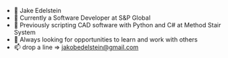 - 👋 Jake Edelstein
- 👀 Currently a Software Developer at S&P Global
- 🌱 Previously scripting CAD software with Python and C# at Method Stair System
- 💞️ Always looking for opportunities to learn and work with others
- 📫 drop a line => jakobedelstein@gmail.com
